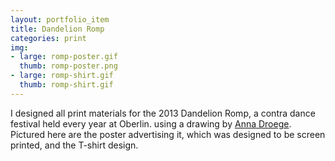 ```yaml
---
layout: portfolio_item
title: Dandelion Romp
categories: print
img:
- large: romp-poster.gif
  thumb: romp-poster.png
- large: romp-shirt.gif
  thumb: romp-shirt.gif
---
```


I designed all print materials for the 2013 Dandelion Romp, a contra dance festival held every year at Oberlin. using a drawing by [Anna Droege](http://annadroege.tumblr.com/). Pictured here are the poster advertising it, which was designed to be screen printed, and the T-shirt design.
